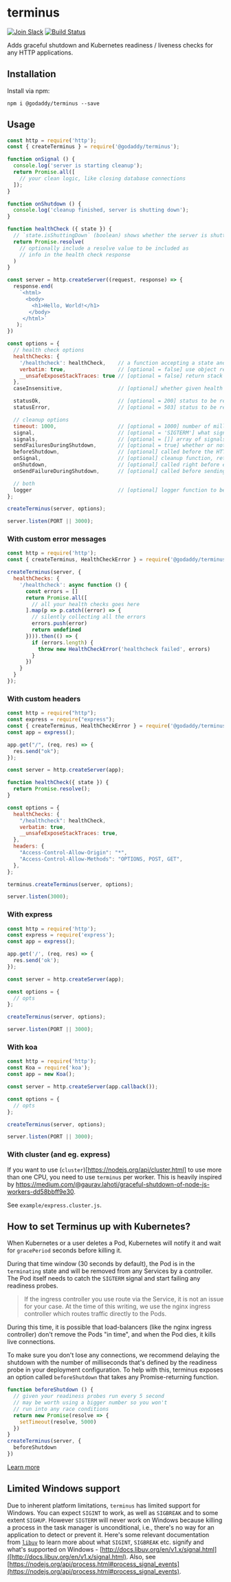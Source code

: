 # terminus

[![Join Slack](https://img.shields.io/badge/Join%20us%20on-Slack-e01563.svg)](https://godaddy-oss-slack.herokuapp.com/)
[![Build Status](https://github.com/godaddy/terminus/actions/workflows/cicd.yml/badge.svg)](https://github.com/godaddy/terminus/actions/workflows/cicd.yml/badge.svg)

Adds graceful shutdown and Kubernetes readiness / liveness checks for any HTTP applications.

## Installation

Install via npm:

```console
npm i @godaddy/terminus --save
```

## Usage

```javascript
const http = require('http');
const { createTerminus } = require('@godaddy/terminus');

function onSignal () {
  console.log('server is starting cleanup');
  return Promise.all([
    // your clean logic, like closing database connections
  ]);
}

function onShutdown () {
  console.log('cleanup finished, server is shutting down');
}

function healthCheck ({ state }) {
  // `state.isShuttingDown` (boolean) shows whether the server is shutting down or not
  return Promise.resolve(
    // optionally include a resolve value to be included as
    // info in the health check response
  )
}

const server = http.createServer((request, response) => {
  response.end(
    `<html>
      <body>
        <h1>Hello, World!</h1>
       </body>
     </html>`
   );
})

const options = {
  // health check options
  healthChecks: {
    '/healthcheck': healthCheck,    // a function accepting a state and returning a promise indicating service health,
    verbatim: true,                 // [optional = false] use object returned from /healthcheck verbatim in response,
    __unsafeExposeStackTraces: true // [optional = false] return stack traces in error response if healthchecks throw errors
  },
  caseInsensitive,                  // [optional] whether given health checks routes are case insensitive (defaults to false)

  statusOk,                         // [optional = 200] status to be returned for successful healthchecks
  statusError,                      // [optional = 503] status to be returned for unsuccessful healthchecks

  // cleanup options
  timeout: 1000,                    // [optional = 1000] number of milliseconds before forceful exiting
  signal,                           // [optional = 'SIGTERM'] what signal to listen for relative to shutdown
  signals,                          // [optional = []] array of signals to listen for relative to shutdown
  sendFailuresDuringShutdown,       // [optional = true] whether or not to send failure (503) during shutdown
  beforeShutdown,                   // [optional] called before the HTTP server starts its shutdown
  onSignal,                         // [optional] cleanup function, returning a promise (used to be onSigterm)
  onShutdown,                       // [optional] called right before exiting
  onSendFailureDuringShutdown,      // [optional] called before sending each 503 during shutdowns

  // both
  logger                            // [optional] logger function to be called with errors. Example logger call: ('error happened during shutdown', error). See terminus.js for more details.
};

createTerminus(server, options);

server.listen(PORT || 3000);
```

### With custom error messages

```js
const http = require('http');
const { createTerminus, HealthCheckError } = require('@godaddy/terminus');

createTerminus(server, {
  healthChecks: {
    '/healthcheck': async function () {
      const errors = []
      return Promise.all([
        // all your health checks goes here
      ].map(p => p.catch((error) => {
        // silently collecting all the errors
        errors.push(error)
        return undefined
      }))).then(() => {
        if (errors.length) {
          throw new HealthCheckError('healthcheck failed', errors)
        }
      })
    }
  }
});
```

### With custom headers
```js
const http = require("http");
const express = require("express");
const { createTerminus, HealthCheckError } = require('@godaddy/terminus');
const app = express();

app.get("/", (req, res) => {
  res.send("ok");
});

const server = http.createServer(app);

function healthCheck({ state }) {
  return Promise.resolve();
}

const options = {
  healthChecks: {
    "/healthcheck": healthCheck,
    verbatim: true,
    __unsafeExposeStackTraces: true,
  },
  headers: {
    "Access-Control-Allow-Origin": "*",
    "Access-Control-Allow-Methods": "OPTIONS, POST, GET",
  },
};

terminus.createTerminus(server, options);

server.listen(3000);
```

### With express

```javascript
const http = require('http');
const express = require('express');
const app = express();

app.get('/', (req, res) => {
  res.send('ok');
});

const server = http.createServer(app);

const options = {
  // opts
};

createTerminus(server, options);

server.listen(PORT || 3000);
```

### With koa

```javascript
const http = require('http');
const Koa = require('koa');
const app = new Koa();

const server = http.createServer(app.callback());

const options = {
  // opts
};

createTerminus(server, options);

server.listen(PORT || 3000);
```

### With cluster (and eg. express)

If you want to use (`cluster`)[https://nodejs.org/api/cluster.html] to use more than one CPU, you need to use `terminus` per worker.
This is heavily inspired by https://medium.com/@gaurav.lahoti/graceful-shutdown-of-node-js-workers-dd58bbff9e30.

See `example/express.cluster.js`.

## How to set Terminus up with Kubernetes?

When Kubernetes or a user deletes a Pod, Kubernetes will notify it and wait for `gracePeriod` seconds before killing it.

During that time window (30 seconds by default), the Pod is in the `terminating` state and will be removed from any Services by a controller. The Pod itself needs to catch the `SIGTERM` signal and start failing any readiness probes.

> If the ingress controller you use route via the Service, it is not an issue for your case. At the time of this writing, we use the nginx ingress controller which routes traffic directly to the Pods.

During this time, it is possible that load-balancers (like the nginx ingress controller) don't remove the Pods "in time", and when the Pod dies, it kills live connections.

To make sure you don't lose any connections, we recommend delaying the shutdown with the number of milliseconds that's defined by the readiness probe in your deployment configuration. To help with this, terminus exposes an option called `beforeShutdown` that takes any Promise-returning function.

```javascript
function beforeShutdown () {
  // given your readiness probes run every 5 second
  // may be worth using a bigger number so you won't
  // run into any race conditions
  return new Promise(resolve => {
    setTimeout(resolve, 5000)
  })
}
createTerminus(server, {
  beforeShutdown
})
```

[Learn more](https://github.com/kubernetes/contrib/issues/1140#issuecomment-231641402)

## Limited Windows support

Due to inherent platform limitations, `terminus` has limited support for Windows.
You can expect `SIGINT` to work, as well as `SIGBREAK` and to some extent `SIGHUP`.
However `SIGTERM` will never work on Windows because killing a process in the task manager is unconditional, i.e., there's no way for an application to detect or prevent it.
Here's some relevant documentation from [`libuv`](https://github.com/libuv/libuv) to learn more about what `SIGINT`, `SIGBREAK` etc. signify and what's supported on Windows - [http://docs.libuv.org/en/v1.x/signal.html]([http://docs.libuv.org/en/v1.x/signal.html).
Also, see [https://nodejs.org/api/process.html#process_signal_events](https://nodejs.org/api/process.html#process_signal_events).

